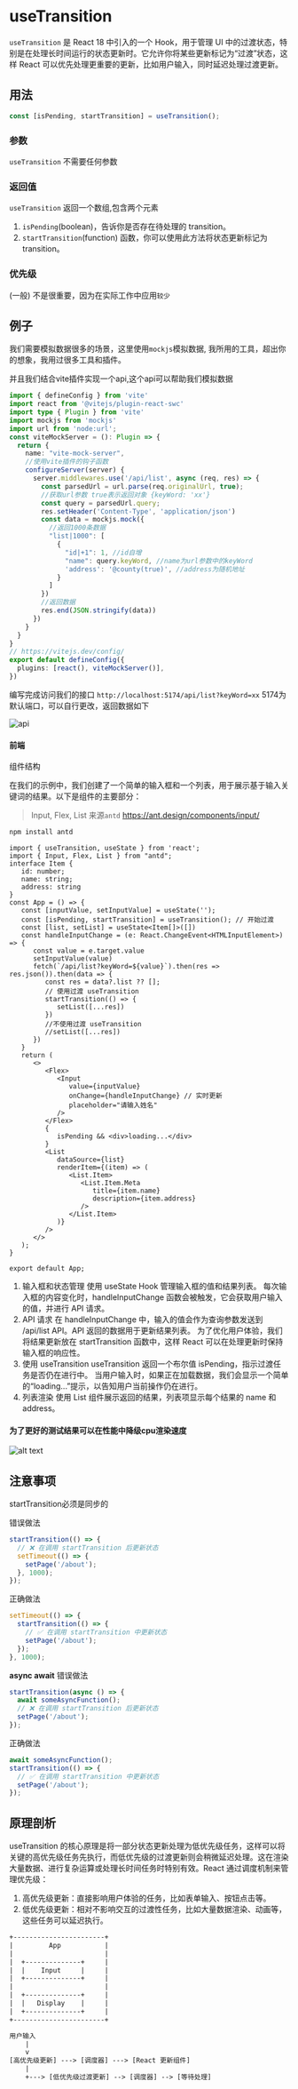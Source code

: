 # useTransition

`useTransition` 是 React 18 中引入的一个 Hook，用于管理 UI 中的过渡状态，特别是在处理长时间运行的状态更新时。它允许你将某些更新标记为“过渡”状态，这样 React 可以优先处理更重要的更新，比如用户输入，同时延迟处理过渡更新。

## 用法

```ts
const [isPending, startTransition] = useTransition();
```
### 参数 
`useTransition` 不需要任何参数

### 返回值 
`useTransition` 返回一个数组,包含两个元素

1. `isPending`(boolean)，告诉你是否存在待处理的 transition。
2. `startTransition`(function) 函数，你可以使用此方法将状态更新标记为 transition。

### 优先级

(一般) 不是很重要，因为在实际工作中应用`较少`

## 例子

我们需要模拟数据很多的场景，这里使用`mockjs`模拟数据, 我所用的工具，超出你的想象，我用过很多工具和插件。

并且我们结合vite插件实现一个api,这个api可以帮助我们模拟数据

```ts
import { defineConfig } from 'vite'
import react from '@vitejs/plugin-react-swc'
import type { Plugin } from 'vite'
import mockjs from 'mockjs'
import url from 'node:url';
const viteMockServer = (): Plugin => {
  return {
    name: "vite-mock-server",
    //使用vite插件的钩子函数
    configureServer(server) {
      server.middlewares.use('/api/list', async (req, res) => {
        const parsedUrl = url.parse(req.originalUrl, true);
        //获取url参数 true表示返回对象 {keyWord: 'xx'}
        const query = parsedUrl.query;
        res.setHeader('Content-Type', 'application/json')
        const data = mockjs.mock({
          //返回1000条数据
          "list|1000": [
            {
              "id|+1": 1, //id自增
              "name": query.keyWord, //name为url参数中的keyWord
              'address': '@county(true)', //address为随机地址
            }
          ]
        })
        //返回数据
        res.end(JSON.stringify(data))
      })
    }
  }
}
// https://vitejs.dev/config/
export default defineConfig({
  plugins: [react(), viteMockServer()],
})
```

编写完成访问我们的接口 `http://localhost:5174/api/list?keyWord=xx` 5174为默认端口，可以自行更改，返回数据如下

![api](./img/api.png)

#### 前端

组件结构

在我们的示例中，我们创建了一个简单的输入框和一个列表，用于展示基于输入关键词的结果。以下是组件的主要部分：

>Input, Flex, List 来源`antd` https://ant.design/components/input/

```sh
npm install antd
```

```tsx
import { useTransition, useState } from 'react';
import { Input, Flex, List } from "antd";
interface Item {
   id: number;
   name: string;
   address: string
}
const App = () => {
   const [inputValue, setInputValue] = useState('');
   const [isPending, startTransition] = useTransition(); // 开始过渡
   const [list, setList] = useState<Item[]>([])
   const handleInputChange = (e: React.ChangeEvent<HTMLInputElement>) => {
      const value = e.target.value
      setInputValue(value)
      fetch(`/api/list?keyWord=${value}`).then(res => res.json()).then(data => {
         const res = data?.list ?? [];
         // 使用过渡 useTransition
         startTransition(() => {
            setList([...res])
         })
         //不使用过渡 useTransition
         //setList([...res])
      })
   }
   return (
      <>
         <Flex>
            <Input
               value={inputValue}
               onChange={handleInputChange} // 实时更新
               placeholder="请输入姓名"
            />
         </Flex>
         {
            isPending && <div>loading...</div>
         }
         <List
            dataSource={list}
            renderItem={(item) => (
               <List.Item>
                  <List.Item.Meta
                     title={item.name}
                     description={item.address}
                  />
               </List.Item>
            )}
         />
      </>
   );
}

export default App;
```

1. 输入框和状态管理
使用 useState Hook 管理输入框的值和结果列表。
每次输入框的内容变化时，handleInputChange 函数会被触发，它会获取用户输入的值，并进行 API 请求。
2. API 请求
在 handleInputChange 中，输入的值会作为查询参数发送到 /api/list API。API 返回的数据用于更新结果列表。
为了优化用户体验，我们将结果更新放在 startTransition 函数中，这样 React 可以在处理更新时保持输入框的响应性。
3. 使用 useTransition
useTransition 返回一个布尔值 isPending，指示过渡任务是否仍在进行中。
当用户输入时，如果正在加载数据，我们会显示一个简单的“loading...”提示，以告知用户当前操作仍在进行。
4. 列表渲染
使用 List 组件展示返回的结果，列表项显示每个结果的 name 和 address。

#### 为了更好的测试结果可以在性能中降级cpu渲染速度

![alt text](./img/cpu.png)

## 注意事项

startTransition必须是同步的


错误做法
```ts
startTransition(() => {
  // ❌ 在调用 startTransition 后更新状态
  setTimeout(() => {
    setPage('/about');
  }, 1000);
});
```
正确做法

```ts
setTimeout(() => {
  startTransition(() => {
    // ✅ 在调用 startTransition 中更新状态
    setPage('/about');
  });
}, 1000);
```

**async await** 错误做法

```ts
startTransition(async () => {
  await someAsyncFunction();
  // ❌ 在调用 startTransition 后更新状态
  setPage('/about');
});
```

正确做法

```ts
await someAsyncFunction();
startTransition(() => {
  // ✅ 在调用 startTransition 中更新状态
  setPage('/about');
});
```


## 原理剖析

useTransition 的核心原理是将一部分状态更新处理为低优先级任务，这样可以将关键的高优先级任务先执行，而低优先级的过渡更新则会稍微延迟处理。这在渲染大量数据、进行复杂运算或处理长时间任务时特别有效。React 通过调度机制来管理优先级：

1. 高优先级更新：直接影响用户体验的任务，比如表单输入、按钮点击等。
2. 低优先级更新：相对不影响交互的过渡性任务，比如大量数据渲染、动画等，这些任务可以延迟执行。

```txt
+-----------------------+
|         App           |
|                       |
|  +--------------+     |
|  |    Input     |     |
|  +--------------+     |
|                       |
|  +--------------+     |
|  |   Display    |     |
|  +--------------+     |
+-----------------------+

用户输入
    |
    v
[高优先级更新] ---> [调度器] ---> [React 更新组件]
    |
    +---> [低优先级过渡更新] --> [调度器] --> [等待处理]
```